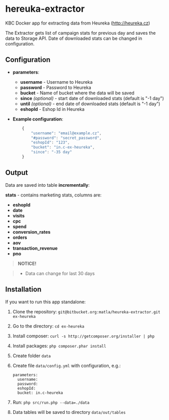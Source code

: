 # hereuka-extractor
KBC Docker app for extracting data from Heureka (http://heureka.cz)

The Extractor gets list of campaign stats for previous day and saves the data to Storage API. Date of downloaded stats can be changed in configuration.


## Configuration

- **parameters**:
    - **username** - Username to Heureka
    - **password** - Password to Heureka
    - **bucket** - Name of bucket where the data will be saved
    - **since** *(optional)* - start date of downloaded stats (default is "-1 day")
    - **until** *(optional)* - end date of downloaded stats (default is "-1 day")
    - **eshopId** - Eshop Id in Heureka

- **Example configuration**:
    ```javascript
        {
            "username": "email@example.cz",
            "#password": "secret_password",
            "eshopId": "123",
            "bucket": "in.c-ex-heureka",
            "since": "-35 day"
        }
    ```

## Output

Data are saved into table **incrementally**:

**stats** - contains marketing stats, columns are:
- **eshopId** 
- **date** 
- **visits**   
- **cpc** 
- **spend**
- **conversion_rates** 
- **orders** 
- **aov**
- **transaction_revenue**
- **pno**


> **NOTICE!**

> - Data can change for last 30 days


## Installation

If you want to run this app standalone:

1. Clone the repository: `git@bitbucket.org:matla/heureka-extractor.git ex-heureka`
2. Go to the directory: `cd ex-heureka`
3. Install composer: `curl -s http://getcomposer.org/installer | php`
4. Install packages: `php composer.phar install`
5. Create folder `data`
6. Create file `data/config.yml` with configuration, e.g.:

    ```
    parameters:
      username:
      password:
      eshopId:
      bucket: in.c-heureka
    ```
7. Run: `php src/run.php --data=./data`
8. Data tables will be saved to directory `data/out/tables`